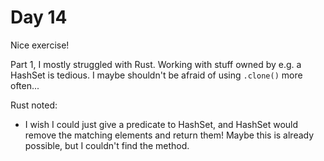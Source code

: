 # Day 14

Nice exercise!

Part 1, I mostly struggled with Rust. Working with stuff owned by e.g. a HashSet is tedious. I maybe shouldn't be afraid
of using `.clone()` more often...

Rust noted:
* I wish I could just give a predicate to HashSet, and HashSet would remove the matching elements and return them! Maybe
  this is already possible, but I couldn't find the method.